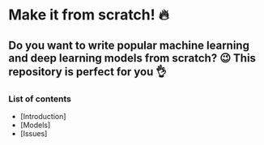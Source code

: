 # Make it from scratch! :fire:

Do you want to write popular machine learning and deep learning models from
scratch? :wink: This repository is perfect for you :ok_hand:
---
### **List of contents**
- [Introduction]
- [Models]
- [Issues]

